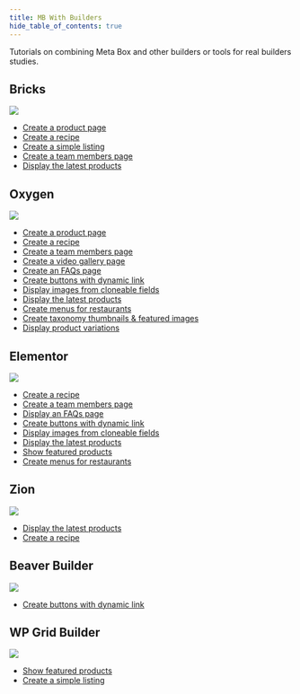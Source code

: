 ```yaml
---
title: MB With Builders
hide_table_of_contents: true
---
```


Tutorials on combining Meta Box and other builders or tools for real builders studies.

<div className="category_wrap">
	<div className="tutorials_category">
		<div className="items">
			<h2 className="items_heading">Bricks</h2>
			<img src="/tutorials/builders-1.png"/>
			<ul>
				<li><a href="">Create a product page</a></li>
				<li><a href="">Create a recipe</a></li>
				<li><a href="">Create a simple listing</a></li>
				<li><a href="">Create a team members page</a></li>
				<li><a href="">Display the latest products</a></li>
			</ul>
		</div>
		<div className="items">
			<h2 className="items_heading">Oxygen</h2>
			<img src="/tutorials/builders-2.png"/>
			<ul>
				<li><a href="">Create a product page</a></li>
				<li><a href="">Create a recipe</a></li>
				<li><a href="">Create a team members page</a></li>
				<li><a href="">Create a video gallery page</a></li>
				<li><a href="">Create an FAQs page</a></li>
				<li><a href="">Create buttons with dynamic link</a></li>
				<li><a href="">Display images from cloneable fields</a></li>
				<li><a href="">Display the latest products</a></li>
				<li><a href="">Create menus for restaurants</a></li>
				<li><a href="">Create taxonomy thumbnails & featured images</a></li>
				<li><a href="">Display product variations</a></li>
			</ul>
		</div>
		<div className="items">
			<h2 className="items_heading">Elementor</h2>
			<img src="/tutorials/builders-3.png"/>
			<ul>
				<li><a href="">Create a recipe</a></li>
				<li><a href="">Create a team members page</a></li>
				<li><a href="">Display an FAQs page</a></li>
				<li><a href="">Create buttons with dynamic link</a></li>
				<li><a href="">Display images from cloneable fields</a></li>
				<li><a href="">Display the latest products</a></li>
				<li><a href="">Show featured products</a></li>
				<li><a href="">Create menus for restaurants</a></li>
			</ul>
		</div>
		 <div className="items">
			<h2 className="items_heading">Zion</h2>
			<img src="/tutorials/builders-4.png"/>
			<ul>
				<li><a href="">Display the latest products</a></li>
				<li><a href="">Create a recipe</a></li>
			</ul>
		</div>
		<div className="items">
			<h2 className="items_heading">Beaver Builder</h2>
			<img src="/tutorials/builders-5.png"/>
			<ul>
				<li><a href="">Create buttons with dynamic link</a></li>
			</ul>
		</div>
		<div className="items">
			<h2 className="items_heading">WP Grid Builder</h2>
			<img src="/tutorials/builders-6.png"/>
			<ul>
				<li><a href="">Show featured products</a></li>
				<li><a href="">Create a simple listing</a></li>
			</ul>
		</div>
	</div>
</div>
